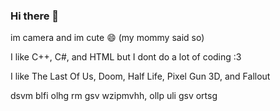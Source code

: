 ### Hi there 👋

im camera and im cute 😄 (my mommy said so)

I like C++, C#, and HTML but I dont do a lot of coding :3

I like The Last Of Us, Doom, Half Life, Pixel Gun 3D, and Fallout

dsvm blfi olhg rm gsv wzipmvhh, ollp uli gsv ortsg